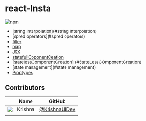 # react-Insta

[![npm](https://img.shields.io/npm/v/@fortawesome/react-fontawesome.svg?style=flat-square)](https://www.npmjs.com/package/@fortawesome/react-fontawesome)

- [string interpolation](#string interpolation)
- [spred operators](#spred operators)
- [filter](#filter)
- [map](#map)
- [JSX](#JSX)
- [statefullCoponentCeation](#statefullCmponentCeation)
- [statelessComponentCreation] (#StateLessCOmponentCreation)
- [state management](#state management)
- [Proptypes](#Proptypes)

## Contributors

|                                                            | Name           | GitHub                                             |
| :--------------------------------------------------------: | -------------- | -------------------------------------------------- |
| <img src="https://github.com/KrishnaUIDev.png?size=72" /> | Krishna | [@KrishnaUIDev](https://github.com/KrishnaUIDev)
|           |
